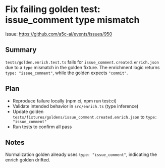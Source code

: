 # Fix failing golden test: issue_comment type mismatch

Issue: https://github.com/a5c-ai/events/issues/950

## Summary

`tests/golden.enrich.test.ts` fails for `issue_comment.created.enrich.json` due to a `type` mismatch in the golden fixture. The enrichment logic returns `type: "issue_comment"`, while the golden expects `"commit"`.

## Plan

- Reproduce failure locally (npm ci, npm run test:ci)
- Validate intended behavior in `src/enrich.ts` (type inference)
- Update golden `tests/fixtures/goldens/issue_comment.created.enrich.json` to `type: "issue_comment"`
- Run tests to confirm all pass

## Notes

Normalization golden already uses `type: "issue_comment"`, indicating the enrich golden drifted.
